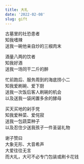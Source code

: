 ```yaml
---
title: 大礼
date: '2022-02-08'
slug: gift
---
```


古墓里的社恐患者  
知我嗜辣  
送我一碗他亲自炒的三椒肉末<!--# 钟叔叔（还知道我爱干锅包菜，所以特意把包菜炒得干一些） -->

酒量八两的饮者  
知我好酒  
送我一场同干二斤的醉<!--# 黄叔叔：https://yihui.org/cn/2019/12/hometown-food/ -->

忙前跑后、服务周到的海底捞小二  
知我爱刷碗、爱下厨  
送我一次饭后客人刷碗的机会  
以及送我一袋闲置多余的酵母<!--# 袁阿姨 -->

买天买地的剁手党  
知我爱种菜、爱侘寂  
送我一包蔬菜种子  
以及忍住少送我孩子一件圣诞礼物<!--# 杨阿姨；有本书叫《[The Gift of Nothing](https://www.goodreads.com/en/book/show/92442.The_Gift_of_Nothing)》/《[“没有东西”送给你](http://rubyandpicturebooks.blogspot.com/2012/03/gift-of-nothing-patrick-mcdonnell.html)》，跟这里的意思有点类似——有时候没有礼物就是最好的礼物 -->

谢子赞曰  
大象无形、大音希声  
大爱往往无言  
而大礼，大可不必专门包装或刷卡花钱

<!--# 我更珍视那些看起来不像礼物的礼物。比如主人允许我作为客人刷碗，这便是送我信任，哪怕很少人会相信世上还有人会喜欢刷碗。 -->
